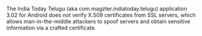 The India Today Telugu (aka com.magzter.indiatoday.telugu) application 3.02 for Android does not verify X.509 certificates from SSL servers, which allows man-in-the-middle attackers to spoof servers and obtain sensitive information via a crafted certificate.